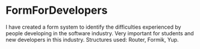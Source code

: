 # FormForDevelopers
I have created a form system to identify the difficulties experienced by people developing in the software industry. Very important for students and new developers in this industry. Structures used: Router, Formik, Yup.
